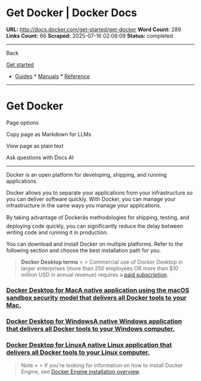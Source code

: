 # Get Docker | Docker Docs

**URL:** http://docs.docker.com/get-started/get-docker
**Word Count:** 289
**Links Count:** 66
**Scraped:** 2025-07-16 02:06:09
**Status:** completed

---

Back

[Get started](https://docs.docker.com/get-started/)

  * [Guides](http://docs.docker.com/guides/)   * [Manuals](http://docs.docker.com/manuals/)   * [Reference](http://docs.docker.com/reference/)

* * *

# Get Docker

Page options

Copy page as Markdown for LLMs

View page as plain text

Ask questions with Docs AI

* * *

Docker is an open platform for developing, shipping, and running applications.

Docker allows you to separate your applications from your infrastructure so you can deliver software quickly. With Docker, you can manage your infrastructure in the same ways you manage your applications.

By taking advantage of Dockerâs methodologies for shipping, testing, and deploying code quickly, you can significantly reduce the delay between writing code and running it in production.

You can download and install Docker on multiple platforms. Refer to the following section and choose the best installation path for you.

> **Docker Desktop terms** >  > Commercial use of Docker Desktop in larger enterprises \(more than 250 employees OR more than $10 million USD in annual revenue\) requires a [paid subscription](https://www.docker.com/pricing/).

### [Docker Desktop for MacA native application using the macOS sandbox security model that delivers all Docker tools to your Mac.](http://docs.docker.com/desktop/setup/install/mac-install/)

### [Docker Desktop for WindowsA native Windows application that delivers all Docker tools to your Windows computer.](http://docs.docker.com/desktop/setup/install/windows-install/)

### [Docker Desktop for LinuxA native Linux application that delivers all Docker tools to your Linux computer.](http://docs.docker.com/desktop/setup/install/linux/)

> Note >  > If you're looking for information on how to install Docker Engine, see [Docker Engine installation overview](http://docs.docker.com/engine/install/).